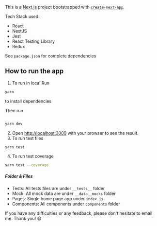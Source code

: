 This is a [Next.js](https://nextjs.org/) project bootstrapped with [`create-next-app`](https://github.com/vercel/next.js/tree/canary/packages/create-next-app).

Tech Stack used:
- React
- NextJS
- Jest
- React Testing Library
- Redux

See `package.json` for complete dependencies

## How to run the app

1. To run in local
Run 
```bash 
yarn
```
to install dependencies

Then run
```bash

yarn dev

```

2. Open [http://localhost:3000](http://localhost:3000) with your browser to see the result.
3. To run test files
```bash
yarn test
```
4. To run test coverage
```bash
yarn test --coverage
```

##### Folder & Files
- Tests: All tests files are under `__tests__` folder
- Mock: All mock data are under `__data__mocks` folder
- Pages: Single home page app under `index.js`
- Components: All components under `components` folder

If you have any difficulties or any feedback, please don't hesitate to email me. Thank you! :smile:
